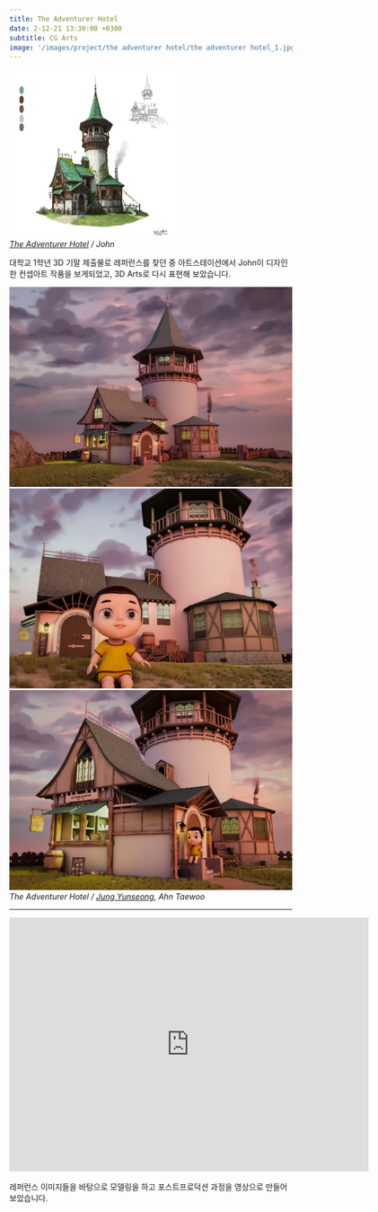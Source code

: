```yaml
---
title: The Adventurer Hotel
date: 2-12-21 13:30:00 +0300
subtitle: CG Arts
image: '/images/project/the adventurer hotel/the adventurer hotel_1.jpg'
---
```


<div class="gallery-box">
  <div class="gallery">
    <img src="/images/project/the adventurer hotel/the adventurer hotel_ref.jpg"  width="300" height="300" alt="Project">
  </div>
  <em><a href="https://www.artstation.com/artwork/L3NGdA" target="_blank">The Adventurer Hotel</a> / John</em>
</div>

대학교 1학년 3D 기말 제출물로 레퍼런스를 찾던 중 아트스테이션에서 John이 디자인한 컨셉아트 작품을 보게되었고, 3D Arts로 다시 표현해 보았습니다.

<div class="gallery-box">
  <div class="gallery">
    <img src="/images/project/the adventurer hotel/the adventurer hotel_1.jpg" alt="Project">
    <img src="/images/project/the adventurer hotel/the adventurer hotel_2.jpg" alt="Project">
    <img src="/images/project/the adventurer hotel/the adventurer hotel_3.jpg" alt="Project">
  </div>
  <em>The Adventurer Hotel / <a href="/about" target="_blank">Jung Yunseong</a>, Ahn Taewoo</em>
</div>

***

<p><iframe title="vimeo-player" src="https://player.vimeo.com/video/659841792?h=efbdca4405" width="640" height="452" frameborder="0" allowfullscreen></iframe></p>


레퍼런스 이미지들을 바탕으로 모델링을 하고 포스트프로덕션 과정을 영상으로 만들어 보았습니다.